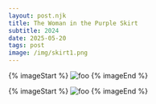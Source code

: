 ```yaml
---
layout: post.njk
title: The Woman in the Purple Skirt 
subtitle: 2024
date: 2025-05-20
tags: post
image: /img/skirt1.png
---
```

{% imageStart  %}
<img src="/img/skirt1a.png" class="mb-32" alt="foo" />
{% imageEnd %}

{% imageStart  %}
<img src="/img/skirt2.png"  class="mb-32" alt="foo" />
{% imageEnd %}
